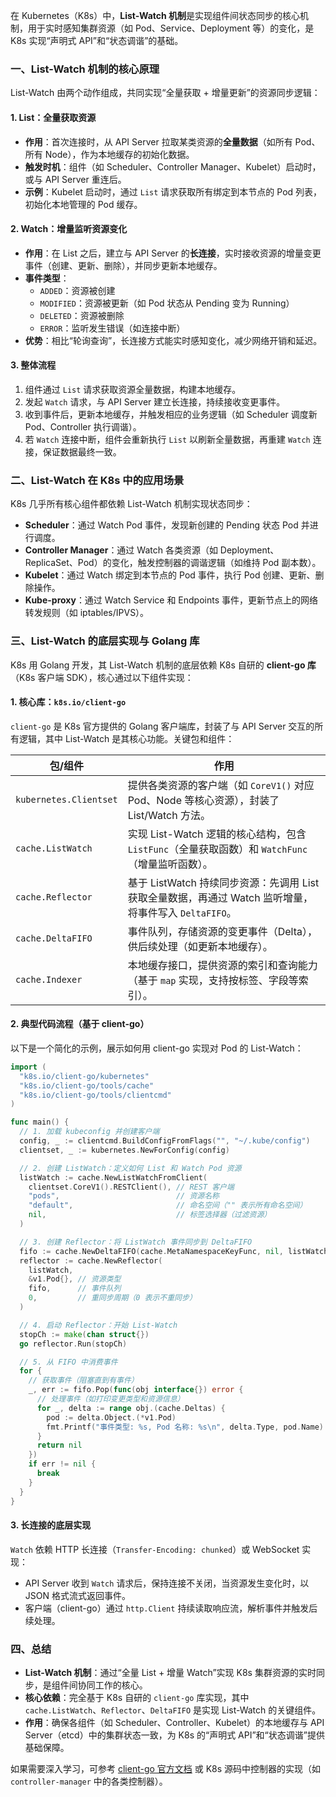 在 Kubernetes（K8s）中，**List-Watch 机制**是实现组件间状态同步的核心机制，用于实时感知集群资源（如 Pod、Service、Deployment 等）的变化，是 K8s 实现“声明式 API”和“状态调谐”的基础。


### 一、List-Watch 机制的核心原理
List-Watch 由两个动作组成，共同实现“全量获取 + 增量更新”的资源同步逻辑：

#### 1. List：全量获取资源
- **作用**：首次连接时，从 API Server 拉取某类资源的**全量数据**（如所有 Pod、所有 Node），作为本地缓存的初始化数据。
- **触发时机**：组件（如 Scheduler、Controller Manager、Kubelet）启动时，或与 API Server 重连后。
- **示例**：Kubelet 启动时，通过 `List` 请求获取所有绑定到本节点的 Pod 列表，初始化本地管理的 Pod 缓存。

#### 2. Watch：增量监听资源变化
- **作用**：在 List 之后，建立与 API Server 的**长连接**，实时接收资源的增量变更事件（创建、更新、删除），并同步更新本地缓存。
- **事件类型**：
  - `ADDED`：资源被创建
  - `MODIFIED`：资源被更新（如 Pod 状态从 Pending 变为 Running）
  - `DELETED`：资源被删除
  - `ERROR`：监听发生错误（如连接中断）
- **优势**：相比“轮询查询”，长连接方式能实时感知变化，减少网络开销和延迟。

#### 3. 整体流程
1. 组件通过 `List` 请求获取资源全量数据，构建本地缓存。
2. 发起 `Watch` 请求，与 API Server 建立长连接，持续接收变更事件。
3. 收到事件后，更新本地缓存，并触发相应的业务逻辑（如 Scheduler 调度新 Pod、Controller 执行调谐）。
4. 若 `Watch` 连接中断，组件会重新执行 `List` 以刷新全量数据，再重建 `Watch` 连接，保证数据最终一致。


### 二、List-Watch 在 K8s 中的应用场景
K8s 几乎所有核心组件都依赖 List-Watch 机制实现状态同步：
- **Scheduler**：通过 Watch Pod 事件，发现新创建的 Pending 状态 Pod 并进行调度。
- **Controller Manager**：通过 Watch 各类资源（如 Deployment、ReplicaSet、Pod）的变化，触发控制器的调谐逻辑（如维持 Pod 副本数）。
- **Kubelet**：通过 Watch 绑定到本节点的 Pod 事件，执行 Pod 创建、更新、删除操作。
- **Kube-proxy**：通过 Watch Service 和 Endpoints 事件，更新节点上的网络转发规则（如 iptables/IPVS）。


### 三、List-Watch 的底层实现与 Golang 库
K8s 用 Golang 开发，其 List-Watch 机制的底层依赖 K8s 自研的 **client-go 库**（K8s 客户端 SDK），核心通过以下组件实现：

#### 1. 核心库：`k8s.io/client-go`
`client-go` 是 K8s 官方提供的 Golang 客户端库，封装了与 API Server 交互的所有逻辑，其中 List-Watch 是其核心功能。关键包和组件：

| 包/组件         | 作用                                                                 |
|-----------------|----------------------------------------------------------------------|
| `kubernetes.Clientset` | 提供各类资源的客户端（如 `CoreV1()` 对应 Pod、Node 等核心资源），封装了 List/Watch 方法。 |
| `cache.ListWatch`       | 实现 List-Watch 逻辑的核心结构，包含 `ListFunc`（全量获取函数）和 `WatchFunc`（增量监听函数）。 |
| `cache.Reflector`       | 基于 ListWatch 持续同步资源：先调用 List 获取全量数据，再通过 Watch 监听增量，将事件写入 `DeltaFIFO`。 |
| `cache.DeltaFIFO`       | 事件队列，存储资源的变更事件（Delta），供后续处理（如更新本地缓存）。 |
| `cache.Indexer`         | 本地缓存接口，提供资源的索引和查询能力（基于 `map` 实现，支持按标签、字段等索引）。 |

#### 2. 典型代码流程（基于 client-go）
以下是一个简化的示例，展示如何用 client-go 实现对 Pod 的 List-Watch：
```go
import (
  "k8s.io/client-go/kubernetes"
  "k8s.io/client-go/tools/cache"
  "k8s.io/client-go/tools/clientcmd"
)

func main() {
  // 1. 加载 kubeconfig 并创建客户端
  config, _ := clientcmd.BuildConfigFromFlags("", "~/.kube/config")
  clientset, _ := kubernetes.NewForConfig(config)

  // 2. 创建 ListWatch：定义如何 List 和 Watch Pod 资源
  listWatch := cache.NewListWatchFromClient(
    clientset.CoreV1().RESTClient(), // REST 客户端
    "pods",                          // 资源名称
    "default",                       // 命名空间（"" 表示所有命名空间）
    nil,                             // 标签选择器（过滤资源）
  )

  // 3. 创建 Reflector：将 ListWatch 事件同步到 DeltaFIFO
  fifo := cache.NewDeltaFIFO(cache.MetaNamespaceKeyFunc, nil, listWatch)
  reflector := cache.NewReflector(
    listWatch,
    &v1.Pod{}, // 资源类型
    fifo,      // 事件队列
    0,         // 重同步周期（0 表示不重同步）
  )

  // 4. 启动 Reflector：开始 List-Watch
  stopCh := make(chan struct{})
  go reflector.Run(stopCh)

  // 5. 从 FIFO 中消费事件
  for {
    // 获取事件（阻塞直到有事件）
    _, err := fifo.Pop(func(obj interface{}) error {
      // 处理事件（如打印变更类型和资源信息）
      for _, delta := range obj.(cache.Deltas) {
        pod := delta.Object.(*v1.Pod)
        fmt.Printf("事件类型: %s, Pod 名称: %s\n", delta.Type, pod.Name)
      }
      return nil
    })
    if err != nil {
      break
    }
  }
}
```

#### 3. 长连接的底层实现
`Watch` 依赖 HTTP 长连接（`Transfer-Encoding: chunked`）或 WebSocket 实现：
- API Server 收到 `Watch` 请求后，保持连接不关闭，当资源发生变化时，以 JSON 格式流式返回事件。
- 客户端（client-go）通过 `http.Client` 持续读取响应流，解析事件并触发后续处理。


### 四、总结
- **List-Watch 机制**：通过“全量 List + 增量 Watch”实现 K8s 集群资源的实时同步，是组件间协同工作的核心。
- **核心依赖**：完全基于 K8s 自研的 `client-go` 库实现，其中 `cache.ListWatch`、`Reflector`、`DeltaFIFO` 是实现 List-Watch 的关键组件。
- **作用**：确保各组件（如 Scheduler、Controller、Kubelet）的本地缓存与 API Server（etcd）中的集群状态一致，为 K8s 的“声明式 API”和“状态调谐”提供基础保障。

如果需要深入学习，可参考 [client-go 官方文档](https://pkg.go.dev/k8s.io/client-go) 或 K8s 源码中控制器的实现（如 `controller-manager` 中的各类控制器）。